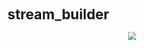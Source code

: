 # stream_builder

<div align='center'>
  <img src='https://github.com/phferreira/assets/blob/master/gifs/stream_builder.gif'/>
</div>
